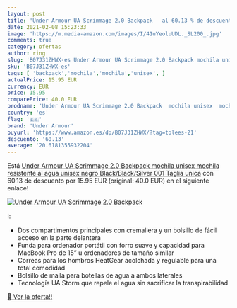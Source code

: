 ```yaml
---
layout: post
title: 'Under Armour UA Scrimmage 2.0 Backpack   al 60.13 % de descuento'
date: 2021-02-08 15:23:33
image: 'https://m.media-amazon.com/images/I/41uYeoluUDL._SL200_.jpg'
comments: true
category: ofertas
author: ring
slug: 'B07J31ZHWX-es Under Armour UA Scrimmage 2.0 Backpack mochila unisex...'
sku: 'B07J31ZHWX-es'
tags: [ 'backpack','mochila','mochila','unisex', ]
actualPrice: 15.95 EUR
currency: EUR
price: 15.95
comparePrice: 40.0 EUR
prodname: 'Under Armour UA Scrimmage 2.0 Backpack  mochila unisex  mochila resistente al agua unisex  negro  Black/Black/Silver 001    Taglia unica'
country: 'es'
flag: '🇪🇸'
brand: 'Under Armour'
buyurl: 'https://www.amazon.es/dp/B07J31ZHWX/?tag=tolees-21'
descuento: '60.13'
average: '20.6181355932204'
---
```


Está [Under Armour UA Scrimmage 2.0 Backpack  mochila unisex  mochila resistente al agua unisex  negro  Black/Black/Silver 001    Taglia unica](https://www.amazon.es/dp/B07J31ZHWX/?tag=tolees-21) con 60.13 de descuento por 15.95 EUR (original: 40.0 EUR) en el siguiente enlace!

[![Under Armour UA Scrimmage 2.0 Backpack  ](https://m.media-amazon.com/images/I/41uYeoluUDL._SL200_.jpg)](https://www.amazon.es/dp/B07J31ZHWX/?tag=tolees-21)

ℹ️:

- Dos compartimentos principales con cremallera y un bolsillo de fácil acceso en la parte delantera
- Funda para ordenador portátil con forro suave y capacidad para MacBook Pro de 15” u ordenadores de tamaño similar
- Correas para los hombros HeatGear acolchada y regulable para una total comodidad
- Bolsillo de malla para botellas de agua a ambos laterales
- Tecnología UA Storm que repele el agua sin sacrificar la transpirabilidad

[🛒 Ver la oferta!!](https://www.amazon.es/dp/B07J31ZHWX/?tag=tolees-21)
